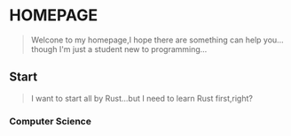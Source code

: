 # HOMEPAGE
> Welcone to my homepage,I hope there are something can help you...
> though I'm just a student new to programming...
## Start
> I want to start all by Rust...but I need to learn Rust first,right?
### Computer Science
